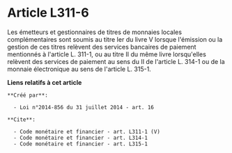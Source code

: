 # Article L311-6

Les émetteurs et gestionnaires de titres de monnaies locales complémentaires sont soumis au titre Ier du livre V lorsque
l'émission ou la gestion de ces titres relèvent des services bancaires de paiement mentionnés à l'article L. 311-1, ou au
titre II du même livre lorsqu'elles relèvent des services de paiement au sens du II de l'article L. 314-1 ou de la monnaie
électronique au sens de l'article L. 315-1.

**Liens relatifs à cet article**

	**Créé par**:

	  - Loi n°2014-856 du 31 juillet 2014 - art. 16

	**Cite**:

	  - Code monétaire et financier - art. L311-1 (V)
	  - Code monétaire et financier - art. L314-1
	  - Code monétaire et financier - art. L315-1
